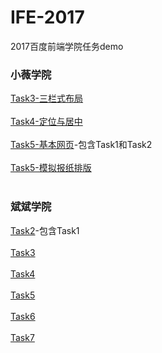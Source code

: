 # IFE-2017
2017百度前端学院任务demo

<h3>小薇学院</h3>

[Task3-三栏式布局](http://chu-4.live/IFE-2017/HTML&CSS%20part/Task3/Task3.html)<br><br>
[Task4-定位与居中](http://chu-4.live/IFE-2017/HTML&CSS%20part/Task4/Task4.html)<br><br>
[Task5-基本网页](http://chu-4.live/IFE-2017/HTML&CSS%20part/Task5/Task5.html)-包含Task1和Task2<br><br>
[Task5-模拟报纸排版](http://chu-4.live/IFE-2017/HTML&CSS%20part/Task6/Task6.html)<br><br>

<h3>斌斌学院</h3>

[Task2](http://chu-4.live/IFE-2017/JavaScript%20part/Task2.html)-包含Task1<br><br>
[Task3](http://chu-4.live/IFE-2017/JavaScript%20part/Task3.html)<br><br>
[Task4](http://chu-4.live/IFE-2017/JavaScript%20part/Task4.html)<br><br>
[Task5](http://chu-4.live/IFE-2017/JavaScript%20part/Task5.html)<br><br>
[Task6](http://chu-4.live/IFE-2017/JavaScript%20part/Task6.html)<br><br>
[Task7](http://chu-4.live/IFE-2017/JavaScript%20part/Task7/Task7.html)<br><br>

